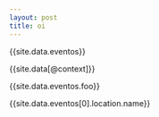 ```yaml
---
layout: post
title: oi
---
```


{{site.data.eventos}}

{{site.data[@context]}}

{{site.data.eventos.foo}}

{{site.data.eventos[0].location.name}}
